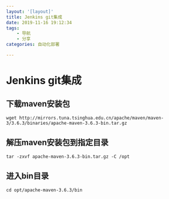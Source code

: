 ```yaml
---
layout: '[layout]'
title: Jenkins git集成
date: 2019-11-16 19:12:34
tags:
    - 导航
    - 分享
categories: 自动化部署

---
```


# Jenkins git集成

## 下载maven安装包
```
wget http://mirrors.tuna.tsinghua.edu.cn/apache/maven/maven-3/3.6.3/binaries/apache-maven-3.6.3-bin.tar.gz
```

## 解压maven安装包到指定目录
```
tar -zxvf apache-maven-3.6.3-bin.tar.gz -C /opt
```

## 进入bin目录
```
cd opt/apache-maven-3.6.3/bin
```